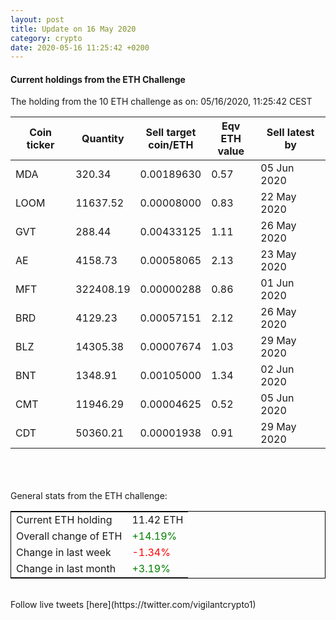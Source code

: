 ```yaml
---
layout: post
title: Update on 16 May 2020
category: crypto
date: 2020-05-16 11:25:42 +0200
---
```




#### Current holdings from the ETH Challenge

The holding from the 10 ETH challenge as on: 05/16/2020, 11:25:42 CEST

|Coin ticker|Quantity|Sell target<br>coin/ETH|Eqv ETH<br>value|Sell latest by|
|-----------|--------|-----------|-----------|--------------|
MDA|320.34|  0.00189630|0.57|05 Jun 2020|
LOOM|11637.52|  0.00008000|0.83|22 May 2020|
GVT|288.44|  0.00433125|1.11|26 May 2020|
AE|4158.73|  0.00058065|2.13|23 May 2020|
MFT|322408.19|  0.00000288|0.86|01 Jun 2020|
BRD|4129.23|  0.00057151|2.12|26 May 2020|
BLZ|14305.38|  0.00007674|1.03|29 May 2020|
BNT|1348.91|  0.00105000|1.34|02 Jun 2020|
CMT|11946.29|  0.00004625|0.52|05 Jun 2020|
CDT|50360.21|  0.00001938|0.91|29 May 2020|

<br>
<br>
<br>
General stats from the ETH challenge:

<table style="border:1px solid black;margin-left:auto;margin-right:auto;">
	<tbody>
	<tr>
		<td>Current ETH holding</td>
		<td>     11.42 ETH</td>
	</tr>
	<tr>
		<td>Overall change of ETH</td>
		<td><font color="green">+14.19%</font></td>
	</tr>
	<tr>
		<td>Change in last week</td>
		<td><font color="red">-1.34%</font></td>
	</tr>
	<tr>
		<td>Change in last month</td>
		<td><font color="green">+3.19%</font></td>
	</tr>
	</tbody>
</table>

<br>
Follow live tweets [here](https://twitter.com/vigilantcrypto1)
<br>
<br>